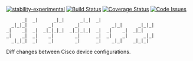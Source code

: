 [![stability-experimental](https://img.shields.io/badge/stability-experimental-orange.svg)](https://github.com/emersion/stability-badges#experimental) [![Build Status](https://travis-ci.org/bordeltabernacle/diffios.svg?branch=master)](https://travis-ci.org/bordeltabernacle/diffios) [![Coverage Status](https://coveralls.io/repos/github/bordeltabernacle/diffios/badge.svg?branch=master)](https://coveralls.io/github/bordeltabernacle/diffios?branch=master) [![Code Issues](https://www.quantifiedcode.com/api/v1/project/04b61eeff2484472b673079338c87c4a/badge.svg)](https://www.quantifiedcode.com/app/project/04b61eeff2484472b673079338c87c4a)


```
      _|  _|      _|_|      _|_|  _|
  _|_|_|        _|        _|            _|_|      _|_|_|
_|    _|  _|  _|_|_|_|  _|_|_|_|  _|  _|    _|  _|_|
_|    _|  _|    _|        _|      _|  _|    _|      _|_|
  _|_|_|  _|    _|        _|      _|    _|_|    _|_|_|
```


Diff changes between Cisco device configurations.
